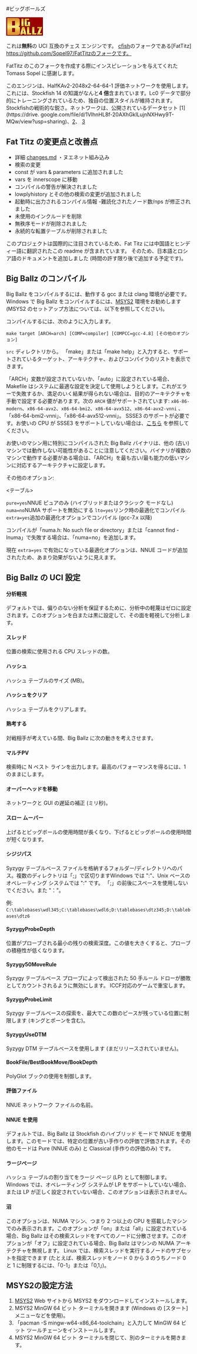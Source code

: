 #ビッグボールズ

![alt tag](https://raw.githubusercontent.com/FireFather/BigBallz/master/bitmaps/bigballz.png)

これは**無料**の UCI 互換のチェス エンジンです。 [cfish](https://github.com/syzygy1/Cfish)のフォークである[FatTitz] https://github.com/Sopel97/FatTitzのフォークです。

FatTitz のこのフォークを作成する際にインスピレーションを与えてくれた Tomass Sopel に感謝します。

このエンジンは、HalfKAv2-2048x2-64-64-1 評価ネットワークを使用します。これには、Stockfish 14 の知識がなんと**4 倍**含まれています。Lc0 データで部分的にトレーニングされているため、独自の位置スタイルが維持されます。 Stockfishの戦術的な鋭さ。ネットワークは、公開されているデータセット [1](https://drive. google.com/file/d/1VlhnHL8f-20AXhGkILujnNXHwy9T-MQw/view?usp=sharing)、[2](https://drive.google.com/file/d/1seGNOqcVdvK_vPNq98j-zV3XPE5zWAeq/view?usp=sharing)、 [3](https://drive.google.com/file/d/1RFkQES3DpsiJqsOtUshENtzPfFgUmEff/view?usp=sharing)


## Fat Titz の変更点と改善点
- 詳細 [changes.md](docs/changes.md)
・ヌエネット組み込み
- 検索の変更
- const が vars & parameters に追加されました
- vars を innerscope に移動
- コンパイルの警告が解決されました
- lowplyhistory とその他の検索の変更が追加されました
- 起動時に出力されるコンパイル情報
-難読化されたノード数/nps が修正されました
- 未使用のインクルードを削除
- 無秩序モードが削除されました
- 永続的な転置テーブルが削除されました

このプロジェクトは国際的に注目されているため、Fat Titz には中国語とヒンディー語に翻訳されたこの readme が含まれています。
そのため、日本語とロシア語のドキュメントを追加しました (時間の許す限り後で追加する予定です)。
  
## Big Ballz のコンパイル
Big Ballz をコンパイルするには、動作する gcc または clang 環境が必要です。 Windows で Big Ballz をコンパイルするには、[MSYS2](https://www.msys2.org/) 環境をお勧めします (MSYS2 のセットアップ方法については、以下を参照してください)。

コンパイルするには、次のように入力します。

    make target [ARCH=arch] [COMP=compiler] [COMPCC=gcc-4.8] [その他のオプション]

`src` ディレクトリから。 「make」または「make help」と入力すると、サポートされているターゲット、アーキテクチャ、およびコンパイラのリストを表示できます。

「ARCH」変数が設定されていないか、「auto」に設定されている場合、Makefile はシステムに最適な設定を決定して使用しようとします。これがエラーで失敗するか、満足のいく結果が得られない場合は、目的のアーキテクチャを手動で設定する必要があります。次の `ARCH` 値がサポートされています: `x86-86-modern`、`x86-64-avx2`、`x86-64-bmi2`、`x86-64-avx512`、`x86-64-avx2-vnni` 、「x86-64-bmi2-vnni」、「x86-64-avx512-vnni」。 SSSE3 のサポートが必要です。お使いの CPU が SSSE3 をサポートしていない場合は、[こちら](https://www.timeanddate.com/) を参照してください。

お使いのマシン用に特別にコンパイルされた Big Ballz バイナリは、他の (古い) マシンでは動作しない可能性があることに注意してください。バイナリが複数のマシンで動作する必要がある場合は、「ARCH」を最も古い/最も能力の低いマシンに対応するアーキテクチャに設定します。

その他のオプション:

<テーブル>
<tr><td><code>pure=yes</code></td><td>NNUE ピュアのみ (ハイブリッドまたはクラシック モードなし)</td></tr>
<tr><td><code>numa=no</code></td><td>NUMA サポートを無効にする</td></tr>
<tr><td><code>lto=yes</code></td><td>リンク時の最適化でコンパイル</td></tr>
<tr><td><code>extra=yes</code></td><td>追加の最適化オプションでコンパイル (gcc-7.x 以降)</td></tr>
</表>

コンパイルが「numa.h: No such file or directory」または「cannot find -lnuma」で失敗する場合は、「numa=no」を追加します。

現在 `extra=yes` で有効になっている最適化オプションは、NNUE コードが追加されたため、あまり効果がないように見えます。

## Big Ballz の UCI 設定

#### 分析軽視
デフォルトでは、偏りのない分析を保証するために、分析中の軽蔑はゼロに設定されます。このオプションを白または黒に設定して、その面を軽視して分析します。

#### スレッド
位置の検索に使用される CPU スレッドの数。

#### ハッシュ
ハッシュ テーブルのサイズ (MB)。

#### ハッシュをクリア
ハッシュ テーブルをクリアします。

#### 熟考する
対戦相手が考えている間、Big Ballz に次の動きを考えさせます。

#### マルチPV
検索時に N ベスト ラインを出力します。最高のパフォーマンスを得るには、1 のままにします。

#### オーバーヘッドを移動
ネットワークと GUI の遅延の補正 (ミリ秒)。

#### スロー ムーバー
上げるとビッグボールの使用時間が長くなり、下げるとビッグボールの使用時間が短くなります。

#### シジジパス
Syzygy テーブルベース ファイルを格納するフォルダー/ディレクトリへのパス。複数のディレクトリは「;」で区切りますWindows では ":"、Unix ベースのオペレーティング システムでは ":" です。 「;」の前後にスペースを使用しないでください。また "："。

例: `C:\tablebases\wdl345;C:\tablebases\wdl6;D:\tablebases\dtz345;D:\tablebases\dtz6`

#### SyzygyProbeDepth
位置がプローブされる最小の残りの検索深度。この値を大きくすると、プローブの積極性が低くなります。

#### Syzygy50MoveRule
Syzygy テーブルベース プローブによって検出された 50 手ルール ドローが勝敗としてカウントされるように無効にします。 ICCF対応のゲームで重宝します。

#### SyzygyProbeLimit
Syzygy テーブルベースの探索を、最大でこの数のピースが残っている位置に制限します (キングとポーンを含む)。

#### SyzygyUseDTM
Syzygy DTM テーブルベースを使用します (まだリリースされていません)。

#### BookFile/BestBookMove/BookDepth
PolyGlot ブックの使用を制御します。

#### 評価ファイル
NNUE ネットワーク ファイルの名前。

#### NNUE を使用
デフォルトでは、Big Ballz は Stockfish のハイブリッド モードで NNUE を使用します。このモードでは、特定の位置が古い手作りの評価で評価されます。その他のモードは Pure (NNUE のみ) と Classical (手作りの評価のみ) です。

#### ラージページ
ハッシュ テーブルの割り当てをラージ ページ (LP) として制御します。 Windows では、オペレーティング システムが LP をサポートしていない場合、または LP が正しく設定されていない場合、このオプションは表示されません。

#### 沼
このオプションは、NUMA マシン、つまり 2 つ以上の CPU を搭載したマシンでのみ表示されます。このオプションが「on」または「all」に設定されている場合、Big Ballz はその検索スレッドをすべてのノードに分散させます。このオプションが「オフ」に設定されている場合、Big Ballz はマシンの NUMA アーキテクチャを無視します。 Linux では、検索スレッドを実行するノードのサブセットを指定できます (たとえば、検索スレッドをノード 0 から 3 のうちノード 0 と 1 に制限するには、「0-1」または「0,1」)。

## MSYS2の設定方法
1. [MSYS2](https://www.msys2.org/) Web サイトから MSYS2 をダウンロードしてインストールします。
2. MSYS2 MinGW 64 ビット ターミナルを開きます (Windows の [スタート] メニューなどを使用)。
3. 「pacman -S mingw-w64-x86_64-toolchain」と入力して MinGW 64 ビット ツールチェーンをインストールします。
4. MSYS2 MinGW 64 ビット ターミナルを閉じて、別のターミナルを開きます。